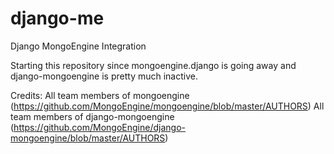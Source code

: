 # django-me
Django MongoEngine Integration

Starting this repository since mongoengine.django is going away and django-mongoengine is pretty much inactive.

Credits:
All team members of mongoengine (https://github.com/MongoEngine/mongoengine/blob/master/AUTHORS)
All team members of django-mongoengine (https://github.com/MongoEngine/django-mongoengine/blob/master/AUTHORS)
